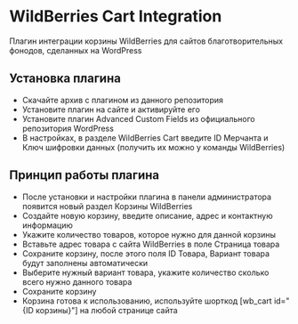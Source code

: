 # WildBerries Cart Integration 

Плагин интеграции корзины WildBerries для сайтов благотворительных фонодов, сделанных на WordPress

## Установка плагина

* Скачайте архив с плагином из данного репозитория
* Установите плагин на сайте и активируйте его
* Установите плагин Advanced Custom Fields из официального репозитория WordPress
* В настройках, в разделе WildBerries Cart введите ID Мерчанта и Ключ шифровки данных (получить их можно у команды WildBerries)

## Принцип работы плагина

* После установки и настройки плагина в панели администратора появится новый раздел Корзины WildBerries
* Создайте новую корзину, введите описание, адрес и контактную информацию
* Укажите количество товаров, которое нужно для данной корзины
* Вставьте адрес товара с сайта WildBerries в поле Страница товара
* Сохраните корзину, после этого поля ID Товара, Вариант товара будут заполнены автоматически
* Выберите нужный вариант товара, укажите количество сколько всего нужно данного товара
* Сохраните корзину
* Корзина готова к использованию, используйте шорткод [wb_cart id="{ID корзины}"] на любой странице сайта
